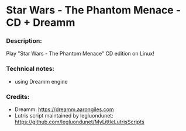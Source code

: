 # Star Wars - The Phantom Menace - CD + Dreamm
### Description:
Play "Star Wars - The Phantom Menace" CD edition on Linux!
### Technical notes:
- using Dreamm engine
### Credits:
- Dreamm: https://dreamm.aarongiles.com
- Lutris script maintained by legluondunet: https://github.com/legluondunet/MyLittleLutrisScripts
